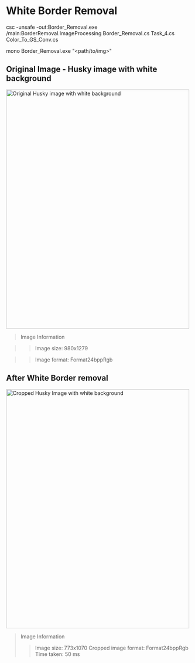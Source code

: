 # White Border Removal

csc -unsafe -out:Border_Removal.exe /main:BorderRemoval.ImageProcessing Border_Removal.cs Task_4.cs Color_To_GS_Conv.cs

mono Border_Removal.exe "<path/to/img>"

## Original Image - Husky image with white background

<img src="https://github.com/Rashid12Kandah/Training_Assignment_8/blob/main/husky.jpeg" alt="Original Husky image with white background" height="652" width="500">

>Image Information

>>Image size: 980x1279

>>Image format: Format24bppRgb

## After White Border removal

<img src="https://github.com/Rashid12Kandah/Training_Assignment_8/blob/main/cropped_image.png" alt="Cropped Husky Image with white background" height="652" width="500">

>Image Information
>>Image size: 773x1070
>>Cropped image format: Format24bppRgb
>>Time taken: 50 ms

